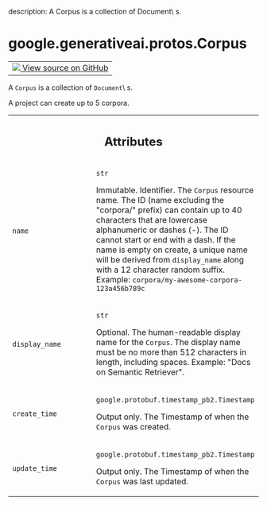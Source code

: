 description: A Corpus is a collection of Document\ s.

<div itemscope itemtype="http://developers.google.com/ReferenceObject">
<meta itemprop="name" content="google.generativeai.protos.Corpus" />
<meta itemprop="path" content="Stable" />
</div>

# google.generativeai.protos.Corpus

<!-- Insert buttons and diff -->

<table class="tfo-notebook-buttons tfo-api nocontent">
<td>
  <a target="_blank" href="https://github.com/googleapis/google-cloud-python/tree/main/packages/google-ai-generativelanguage/google/ai/generativelanguage_v1beta/types/retriever.py#L38-L81">
    <img src="https://www.tensorflow.org/images/GitHub-Mark-32px.png" />
    View source on GitHub
  </a>
</td>
</table>



A ``Corpus`` is a collection of ``Document``\ s.

<!-- Placeholder for "Used in" -->
 A project can
create up to 5 corpora.



<!-- Tabular view -->
 <table class="responsive fixed orange">
<colgroup><col width="214px"><col></colgroup>
<tr><th colspan="2"><h2 class="add-link">Attributes</h2></th></tr>

<tr>
<td>

`name`<a id="name"></a>

</td>
<td>

`str`

Immutable. Identifier. The ``Corpus`` resource name. The ID
(name excluding the "corpora/" prefix) can contain up to 40
characters that are lowercase alphanumeric or dashes (-).
The ID cannot start or end with a dash. If the name is empty
on create, a unique name will be derived from
``display_name`` along with a 12 character random suffix.
Example: ``corpora/my-awesome-corpora-123a456b789c``

</td>
</tr><tr>
<td>

`display_name`<a id="display_name"></a>

</td>
<td>

`str`

Optional. The human-readable display name for the
``Corpus``. The display name must be no more than 512
characters in length, including spaces. Example: "Docs on
Semantic Retriever".

</td>
</tr><tr>
<td>

`create_time`<a id="create_time"></a>

</td>
<td>

`google.protobuf.timestamp_pb2.Timestamp`

Output only. The Timestamp of when the ``Corpus`` was
created.

</td>
</tr><tr>
<td>

`update_time`<a id="update_time"></a>

</td>
<td>

`google.protobuf.timestamp_pb2.Timestamp`

Output only. The Timestamp of when the ``Corpus`` was last
updated.

</td>
</tr>
</table>



